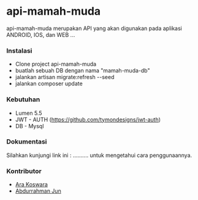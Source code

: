 # api-mamah-muda
api-mamah-muda merupakan API yang akan digunakan pada aplikasi ANDROID, IOS, dan WEB ...

### Instalasi
- Clone project api-mamah-muda
- buatlah sebuah DB dengan nama "mamah-muda-db"
- jalankan artisan migrate:refresh --seed
- jalankan composer update

### Kebutuhan
- Lumen 5.5
- JWT - AUTH (https://github.com/tymondesigns/jwt-auth)
- DB - Mysql

### Dokumentasi
Silahkan kunjungi link ini : .......... untuk mengetahui cara penggunaannya.

### Kontributor
<ul>
  <li><a href="https://github.com/arakoswara">Ara Koswara</a></li>
  <li><a href="https://github.com/Abdurrahmanjun">Abdurrahman Jun</a></li>
</ul>
